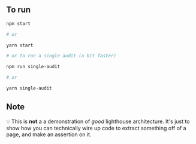 ## To run

```sh
npm start

# or

yarn start

# or to run a single audit (a bit faster)

npm run single-audit

# or

yarn single-audit
```

## Note

💡️ This is __not__ a a demonstration of _good_ lighthouse architecture. It's just to show how you can technically wire up code to extract something off of a page, and make an assertion on it.

